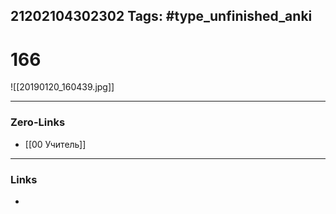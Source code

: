 21202104302302
Tags: #type_unfinished_anki 
---
# 166

![[20190120_160439.jpg]]

---
### Zero-Links
- [[00 Учитель]]
---
### Links
-